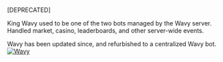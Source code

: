 [DEPRECATED]

King Wavy used to be one of the two bots managed by the Wavy server.
Handled market, casino, leaderboards, and other server-wide events.

Wavy has been updated since, and refurbished to a centralized Wavy bot.<br>
[![Wavy](https://github-readme-stats.vercel.app/api/pin/?username=euisungkang&repo=wavy&theme=transparent)](https://github.com/euisungkang/wavy)
